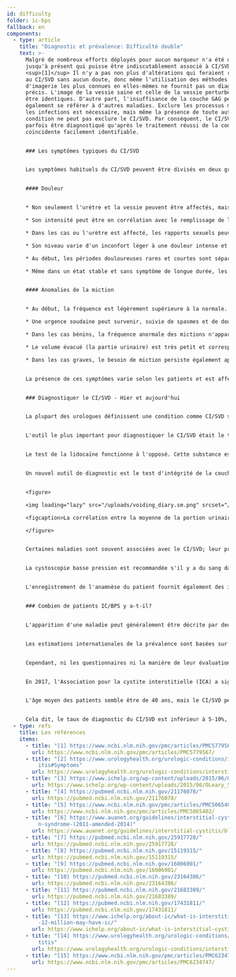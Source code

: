```yaml
---
id: difficulty
folder: ic-bps
fallback: en
components:
  - type: article
    title: "Diagnostic et prévalence: Difficulté double"
    text: >-
      Malgré de nombreux efforts déployés pour aucun marqueur n'a été découvert
      jusqu'à présent qui puisse être indiscutablement associé à CI/SVD.
      <sup>[1]</sup> Il n'y a pas non plus d'altérations qui feraient référence
      au CI/SVD sans aucun doute, donc même l'utilisation des méthodes
      d'imagerie les plus connues en elles-mêmes ne fournit pas un diagnostic
      précis. L'image de la vessie saine et celle de la vessie perturbée peuvent
      être identiques. D'autre part, l'insuffisance de la couche GAG ​​peut
      également se référer à d'autres maladies. Exclure les processus malins et
      les infections est nécessaire, mais même la présence de toute autre
      condition ne peut pas exclure le CI/SVD. Par conséquent, le CI/SVD ne peut
      parfois être diagnostiqué qu'après le traitement réussi de la condition
      coïncidente facilement identifiable.


      ### Les symptômes typiques du CI/SVD


      Les symptômes habituels du CI/SVD peuvent être divisés en deux grands groupes.<sup>[2]</sup>


      #### Douleur


      * Non seulement l'urètre et la vessie peuvent être affectés, mais aussi le bas-ventre, la région pelvienne ou périnéale (de plus, chez la femme le vagin, chez l'homme le scrotum et le pénis)

      * Son intensité peut être en corrélation avec le remplissage de la vessie, tandis que la miction peut la réduire temporairement

      * Dans les cas ou l'urètre est affecté, les rapports sexuels peuvent être douloureux

      * Son niveau varie d'un inconfort léger à une douleur intense et atroce

      * Au début, les périodes douloureuses rares et courtes sont séparées par de longs intervalles asymptomatiques. À mesure que le CI/SVD progresse, la douleur devient permanente et peut survenir sans aucune corrélation avec la miction

      * Même dans un état stable et sans symptôme de longue durée, les patients peuvent avoir des poussées de temps en temps


      #### Anomalies de la miction


      * Au début, la fréquence est légèrement supérieure à la normale. Dans les cas graves, 60 à 80 mictions par jour sont également possibles

      * Une urgence soudaine peut survenir, suivie de spasmes et de douleurs

      * Dans les cas bénins, la fréquence anormale des mictions n'apparaît que pendant la journée. Avec la progression de la nycturie, le besoin de miction peut survenir plusieurs fois la nuit.

      * Le volume évacué (la partie urinaire) est très petit et correspond à la quantité de liquide consommée.

      * Dans les cas graves, le besoin de miction persiste également après avoir uriné.


      La présence de ces symptômes varie selon les patients et est affectée par plusieurs facteurs. À savoir, la consommation de certains aliments et boissons, la quantité de stress physique et/ou mental, les troubles digestifs, les infections urinaires (IVU) et (chez la femme) leur cycle menstruel (les symptômes sont généralement pires après l'ovulation).


      ### Diagnostiquer le CI/SVD - Hier et aujourd'hui


      La plupart des urologues définissent une condition comme CI/SVD si les symptômes caractéristiques persistent pendant une certaine période (1,5 à 6 mois) étant donné que toute maladie présentant des symptômes similaires peut être exclue. Remplir des questionnaires peut identifier la présence de symptômes; l'index des symptômes O'Leary-Sant est l'un des plus fréquemment utilisés.<sup>[3]</sup> Cependant, comme aucun test de laboratoire ou tout autre type d'examen ne peut confirmer sans équivoque le CI/SVD, la condition ne peut jamais être diagnostiquée avec une certitude à 100%. Heureusement, non seulement il existe une poignée d'examens complémentaires qui peuvent être utilisés pour affiner le diagnostic, mais aussi la pratique médicale s'est considérablement améliorée dans ce domaine ces dernières années.


      L'outil le plus important pour diagnostiquer le CI/SVD était le test de sensibilité au potassium (aka. Parsons-test ou PST). Ceci a confirmé l'insuffisance de la couche de GAG ​​en fonction de la douleur générée par le chlorure de potassium instillé dans la vessie.<sup>[4]</sup> (Dans le cas d'une couche de GAG ​​saine, aucune douleur significative n'est observée). Cet outil, cependant, était non seulement inutilement invasif mais aussi désagréable, étant donné que les patients avaient une douleur intense due à la solution elle-même. Le test de Parsons n'a pas non plus fourni d'informations pour une analyse quantitative. Dans une version ultérieure de ce test de sensibilité (test de Parsons modifié), la vessie a été remplie d'une solution diluée de chlorure de potassium pour déterminer sa capacité maximale, puis le même processus a été répété avec une solution saline physiologique. La proportion des deux valeurs se réfère à la sensibilité de la paroi de la vessie à la concentration de l'urine. Bien que le test de Parsons modifié puisse également être utilisé pour des mesures quantitatives, il était tout aussi invasif, prenait du temps et sa précision n'était pas supérieure à celle de la version originale. En raison de ces problèmes, aucun des tests n'est recommandé dans les directives récentes.<sup>[5],[6]</sup>


      Le test de la lidocaïne fonctionne à l'opposé. Cette substance est destinée à modérer la douleur vésicale, donc étant donné que la source de la douleur est la vessie elle-même, la lidocaïne instillée atténue les symptômes en cas du CI ​​/ SVD.<sup>[7]</sup> Cet outil est nettement plus confortable que le test de sensibilité au potassium, mais il est tout aussi invasif et ne permet pas non plus d'analyses quantitatives.


      Un nouvel outil de diagnostic est le test d'intégrité de la couche GAG, qui utilise un journal mictionnel de deux jours, et il est également non invasif et indolore. Ce test est basé sur le fait que pour observer la corrélation entre la concentration urinaire et la capacité vésicale, rien n'a besoin d'être instillé; la solution de sels dissous est déjà présente - sous la forme de l'urine elle-même. La concentration de substances urinaires - sels compris - dépend de la quantité de liquide consommé. Le volume de chaque miction peut être mesuré pour une journée où le patient consomme le moins de liquide possible, puis la même chose peut être faite le deuxième jour où le patient consomme autant de liquide que possible. Dans le cas d'une paroi vésicale saine, il n'y a pas de corrélation entre les volumes mictionnels moyens et l'apport liquide. Dans la phase précoce de du CI/SVD, la consommation de liquide plus élevée entraîne des portions d'urine 30 à 50% plus élevées. À mesure que la maladie progresse, la différence augmente de 50 à 100%; dans les cas graves, il peut être de 300 à 500%. Par conséquent, non seulement le journal de miction de 2 jours indique la paroi de la vessie endommagée, mais il décrit également le montant des dommages, numériquement. Ainsi, le test d'intégrité de la couche GAG ​​permet également une analyse quantitative.


      <figure>

      <img loading="lazy" src="/uploads/voiding_diary.sm.png" srcset="/uploads/voiding_diary.png 2x, /uploads/voiding_diary.sm.png 1x" alt="voiding diary"/>

      <figcaption>La corrélation entre la moyenne de la portion urinaire diurne et la quantité totale d'urine diurne, dans le cas de personnes en bonne santé et de patients CI/SVD (voir figure).</figcaption>

      </figure>


      Certaines maladies sont souvent associées avec le CI/SVD; leur présence peut étayer le diagnostic. Ce groupe comprend les symptômes allergiques, la migraine, le syndrome du côlon irritable, l'endométriose, la vulvodynie, le syndrome de fatigue chronique, le syndrome de Sjögren, le trouble panique et beaucoup d'autres conditions.<sup>[8]</sup>


      La cystoscopie basse pression est recommandée s'il y a du sang dans l'urine, ou la cytologie urinaire fait référence à la possibilité d'un processus malin (ou s'il y a un résultat clairement positif), ou l'état du patient s'aggrave malgré le traitement combiné qu'il reçoit, à examiner si un cancer de la vessie ou une autre maladie ayant des symptômes similaires sont présents. La biopsie de la muqueuse vésicale est réalisée uniquement si l'image cystoscopique révèle des zones pouvant faire référence à une tumeur maligne. Si la cystoscopie ne soulève pas de suspicion de malignité, une cytologie urinaire doit être effectuée, qui est la méthode non invasive la plus sensible.


      L'enregistrement de l'anamnèse du patient fournit également des informations utiles. Cela devrait inclure non seulement les symptômes actuels, mais également les antécédents de leurs infections antérieures, les autres maladies dont ils souffrent (principalement les maladies auto-immunes et les troubles digestifs), les médicaments et/ou les antibiotiques pris actuellement ou auparavant, le régime alimentaire du patient et d'autres caractéristiques du mode de vie et la corrélation entre les symptômes et quelconque des informations décrites ci-dessus.


      ### Combien de patients IC/BPS y a-t-il?


      L'apparition d'une maladie peut généralement être décrite par deux types de données. L'incidence désigne les nouveaux cas enregistrés pendant une certaine période (généralement un an). La prévalence, en revanche, désigne le nombre total de personnes touchées par la maladie à un moment donné. Dans le cas du CI/SVD, qui semble être une condition à vie, ces dernières données sont pertinentes.


      Les estimations internationales de la prévalence sont basées sur la présence de symptômes, le remplissage de questionnaires et les données sur les patients ayant reçu un diagnostic du CI ​​/ SVD. Le nombre de personnes touchées par le CI/SVD est généralement compté pour 100 000 personnes.


      Cependant, ni les questionnaires ni la manière de leur évaluation ne sont standardisés. Certaines études qui n'utilisaient que les données recueillies auprès des médecins en se concentrant sur les cas diagnostiqués ont conclu à une prévalence de 45–197/100 000.<sup>[9]</sup> D'autre part, une enquête dans laquelle les ménages avaient été contactés par téléphone a estimé que 1 900–4 200/100 000 hommes et 2 750–6350/100 000 femmes étaient touchées par l'IC/BPS. Seuls 10% de ce dernier groupe avaient été diagnostiqués.<sup>[10],[11]</sup> Selon une autre recherche basée sur l'auto-déclaration par e-mail, le CI/SVD peut affecter 258–13,114/100 000 personnes, selon le mode de calcul.<sup>[12]</sup>


      En 2017, l'Association pour la cystite interstitielle (ICA) a signalé que rien qu'aux États-Unis, il y avait 3 à 8 millions de femmes et 1 à 4 millions d'hommes affectés par le CI/SVD.<sup>[13]</sup> Ces dernières années, cette estimation semble avoir été acceptée par de nombreux journaux et organisations concernés.<sup>[14]</sup>,<sup>[15]</sup> Compte tenu de la moyenne des deux valeurs, une prévalence de 2 400/100 000 semble être un calcul raisonnable.


      L'âge moyen des patients semble être de 40 ans, mais le CI/SVD peut également apparaître à un âge plus jeune ou plus avancé.


      Cela dit, le taux de diagnostic du CI/SVD est inférieur à 5-10%, même dans les pays où les soins de santé sont les plus avancés. Il n'existe a pas d'autre condition de cette gravité, qui a un taux de diagnostic plus faible.
  - type: refs
    title: Les références
    items:
      - title: "[1] https://www.ncbi.nlm.nih.gov/pmc/articles/PMC5779567/"
        url: https://www.ncbi.nlm.nih.gov/pmc/articles/PMC5779567/
      - title: "[2] https://www.urologyhealth.org/urologic-conditions/interstitial-cyst\
          itis#Symptoms"
        url: https://www.urologyhealth.org/urologic-conditions/interstitial-cystitis#Symptoms
      - title: "[3] https://www.ichelp.org/wp-content/uploads/2015/06/OLeary_Sant.pdf"
        url: https://www.ichelp.org/wp-content/uploads/2015/06/OLeary_Sant.pdf
      - title: "[4] https://pubmed.ncbi.nlm.nih.gov/21176078/"
        url: https://pubmed.ncbi.nlm.nih.gov/21176078/
      - title: "[5] https://www.ncbi.nlm.nih.gov/pmc/articles/PMC5065402/"
        url: https://www.ncbi.nlm.nih.gov/pmc/articles/PMC5065402/
      - title: "[6] https://www.auanet.org/guidelines/interstitial-cystitis/bladder-pai\
          n-syndrome-(2011-amended-2014)"
        url: https://www.auanet.org/guidelines/interstitial-cystitis/bladder-pain-syndrome-(2011-amended-2014)
      - title: "[7] https://pubmed.ncbi.nlm.nih.gov/25917728/"
        url: https://pubmed.ncbi.nlm.nih.gov/25917728/
      - title: "[8] https://pubmed.ncbi.nlm.nih.gov/15119315/"
        url: https://pubmed.ncbi.nlm.nih.gov/15119315/
      - title: "[9] https://pubmed.ncbi.nlm.nih.gov/16006901/"
        url: https://pubmed.ncbi.nlm.nih.gov/16006901/
      - title: "[10] https://pubmed.ncbi.nlm.nih.gov/23164386/"
        url: https://pubmed.ncbi.nlm.nih.gov/23164386/
      - title: "[11] https://pubmed.ncbi.nlm.nih.gov/21683389/"
        url: https://pubmed.ncbi.nlm.nih.gov/21683389/
      - title: "[12] https://pubmed.ncbi.nlm.nih.gov/17431811/"
        url: https://pubmed.ncbi.nlm.nih.gov/17431811/
      - title: "[13] https://www.ichelp.org/about-ic/what-is-interstitial-cystitis/4-to\
          -12-million-may-have-ic/"
        url: https://www.ichelp.org/about-ic/what-is-interstitial-cystitis/4-to-12-million-may-have-ic/
      - title: "[14] https://www.urologyhealth.org/urologic-conditions/interstitial-cys\
          titis"
        url: https://www.urologyhealth.org/urologic-conditions/interstitial-cystitis
      - title: "[15] https://www.ncbi.nlm.nih.gov/pmc/articles/PMC6234747/"
        url: https://www.ncbi.nlm.nih.gov/pmc/articles/PMC6234747/
---
```

